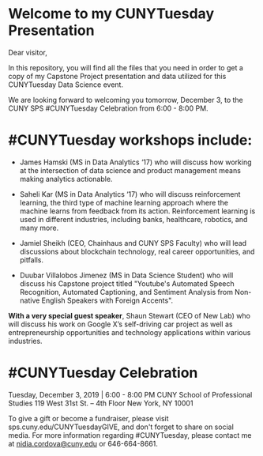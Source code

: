 # Welcome to my CUNYTuesday Presentation

Dear visitor,

In this repository, you will find all the files that you need in order to get a copy of my Capstone Project presentation and data utilized for this CUNYTuesday Data Science event.

We are looking forward to welcoming you tomorrow, December 3, to the CUNY SPS #CUNYTuesday Celebration from 6:00 - 8:00 PM. 

# #CUNYTuesday workshops include: 

- James Hamski (MS in Data Analytics ‘17) who will discuss how working at the intersection of data science and product management means making analytics actionable.

- Saheli Kar (MS in Data Analytics ‘17) who will discuss reinforcement learning, the third type of machine learning approach where the machine learns from feedback from its action. Reinforcement learning is used in different industries, including banks, healthcare, robotics, and many more.

- Jamiel Sheikh (CEO, Chainhaus and CUNY SPS Faculty) who will lead discussions about blockchain technology, real career opportunities, and pitfalls.

- Duubar Villalobos Jimenez (MS in Data Science Student) who will discuss his Capstone project titled "Youtube's Automated Speech Recognition, Automated Captioning, and Sentiment Analysis from Non-native English Speakers with Foreign Accents".

**With a very special guest speaker**, Shaun Stewart (CEO of New Lab) who will discuss his work on Google X’s self-driving car project as well as entrepreneurship opportunities and technology applications within various industries.


# #CUNYTuesday Celebration
Tuesday, December 3, 2019 | 6:00 - 8:00 PM
CUNY School of Professional Studies
119 West 31st St. – 4th Floor
New York, NY 10001





To give a gift or become a fundraiser, please visit sps.cuny.edu/CUNYTuesdayGIVE, and don't forget to share on social media. For more information regarding #CUNYTuesday, please contact me at nidia.cordova@cuny.edu or 646-664-8661.



